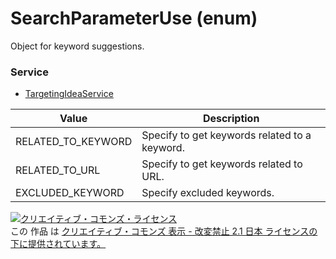 # SearchParameterUse (enum)
Object for keyword suggestions.
### Service
+ [TargetingIdeaService](../services/TargetingIdeaService.md)

| Value | Description | 
|---|---|
| RELATED_TO_KEYWORD| Specify to get keywords related to a keyword. |
| RELATED_TO_URL| Specify to get keywords related to URL. |
| EXCLUDED_KEYWORD| Specify excluded keywords. |
<a rel="license" href="http://creativecommons.org/licenses/by-nd/2.1/jp/"><img alt="クリエイティブ・コモンズ・ライセンス" style="border-width:0" src="https://i.creativecommons.org/l/by-nd/2.1/jp/88x31.png" /></a><br />この 作品 は <a rel="license" href="http://creativecommons.org/licenses/by-nd/2.1/jp/">クリエイティブ・コモンズ 表示 - 改変禁止 2.1 日本 ライセンスの下に提供されています。</a>
